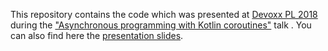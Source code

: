 This repository contains the code which was presented at [Devoxx PL 2018](http://devoxx.pl) during the  ["Asynchronous programming with Kotlin coroutines"](https://cfp.devoxx.pl/2018/talk/ONZ-1197/Asynchronous_programming_with_Kotlin_coroutines) talk  . 
You can also find here the [presentation slides](devoxx_pl_2018.pdf).
